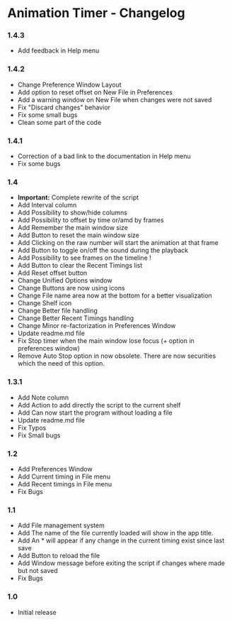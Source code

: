 # Animation Timer - Changelog

### 1.4.3

* Add feedback in Help menu

### 1.4.2

* Change Preference Window Layout
* Add option to reset offset on New File in Preferences
* Add a warning window on New File when changes were not saved
* Fix "Discard changes" behavior
* Fix some small bugs
* Clean some part of the code

### 1.4.1

* Correction of a bad link to the documentation in Help menu
* Fix some bugs

### 1.4

* **Important:** Complete rewrite of the script
* Add Interval column
* Add Possibility to show/hide columns
* Add Possibility to offset by time or/amd by frames
* Add Remember the main window size
* Add Button to reset the main window size
* Add Clicking on the raw number will start the animation at that frame
* Add Button to toggle on/off the sound during the playback
* Add Possibility to see frames on the timeline !
* Add Button to clear the Recent Timings list
* Add Reset offset button
* Change Unified Options window
* Change Buttons are now using icons
* Change File name area now at the bottom for a better visualization
* Change Shelf icon
* Change Better file handling
* Change Better Recent Timings handling
* Change Minor re-factorization in Preferences Window
* Update readme.md file
* Fix Stop timer when the main window lose focus (+ option in preferences window)
* Remove Auto Stop option in now obsolete. There are now securities which the need of this option.

### 1.3.1

* Add Note column
* Add Action to add directly the script to the current shelf
* Add Can now start the program without loading a file
* Update readme.md file
* Fix Typos
* Fix Small bugs

### 1.2

* Add Preferences Window
* Add Current timing in File menu
* Add Recent timings in File menu
* Fix Bugs

### 1.1

* Add File management system
* Add The name of the file currently loaded will show in the app title.
* Add An * will appear if any change in the current timing exist since last save
* Add Button to reload the file
* Add Window message before exiting the script if changes where made but not saved
* Fix Bugs

### 1.0

* Initial release